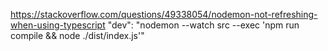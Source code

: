 https://stackoverflow.com/questions/49338054/nodemon-not-refreshing-when-using-typescript
"dev": "nodemon --watch src --exec 'npm run compile && node ./dist/index.js'"
